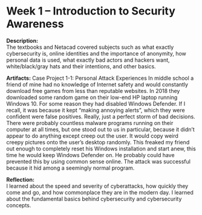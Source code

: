 # Week 1 – Introduction to Security Awareness
 
**Description:**  
The textbooks and Netacad covered subjects such as what exactly cybersecurity is, online identities and the importance of anonymity, how personal data is used, what exactly bad actors and hackers want, white/black/gray hats and their intentions, and other basics. 
 
**Artifacts:**
Case Project 1-1: Personal Attack Experiences
In middle school a friend of mine had no knowledge of Internet safety and would constantly download free games from less than reputable websites. In 2018 they downloaded some random game on their low-end HP laptop running Windows 10. For some reason they had disabled Windows Defender. If I recall, it was because it kept “making annoying alerts”, which they were confident were false positives. Really, just a perfect storm of bad decisions. There were probably countless malware programs running on their computer at all times, but one stood out to us in particular, because it didn’t appear to do anything except creep out the user. It would copy weird creepy pictures onto the user’s desktop randomly. This freaked my friend out enough to completely reset his Windows installation and start anew, this time he would keep Windows Defender on. He probably could have prevented this by using common sense online. The attack was successful because it hid among a seemingly normal program.
 
**Reflection:**  
I learned about the speed and severity of cyberattacks, how quickly they come and go, and how commonplace they are in the modern day. I learned about the fundamental basics behind cybersecurity and cybersecurity concepts.
